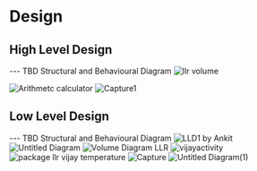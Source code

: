 

# Design

## High Level Design 

--- TBD Structural and Behavioural Diagram
![llr volume](https://user-images.githubusercontent.com/78857458/111110096-f30e2d00-8581-11eb-95e2-36fdfae70858.PNG)


![Arithmetc calculator](https://user-images.githubusercontent.com/78857841/111106632-6eb8ab80-857b-11eb-9c03-8caffb62ddf0.jpg)
![Capture1](https://user-images.githubusercontent.com/78854076/111108925-cf49e780-857f-11eb-9078-1e74e2b22e6c.PNG)

## Low Level Design 

--- TBD Structural and Behavioural Diagram
![LLD1 by Ankit](https://user-images.githubusercontent.com/78853972/107875070-cfed5080-6ee3-11eb-9ebf-ed00c67c5623.png)
![Untitled Diagram](https://user-images.githubusercontent.com/78853972/111106731-a6275800-857b-11eb-9f99-4d5647ea2a7f.png)
![Volume Diagram LLR](https://user-images.githubusercontent.com/78857458/107875062-c9f76f80-6ee3-11eb-93be-5f24da916caf.jpg)
![vijayactivity](https://user-images.githubusercontent.com/78857841/107876207-9c61f480-6eea-11eb-8eb6-1f4d2cb9f340.jpg)
![package llr vijay temperature](https://user-images.githubusercontent.com/78857841/107876338-63764f80-6eeb-11eb-8ff9-8c9ce90e49b4.jpg)
![Capture](https://user-images.githubusercontent.com/78854076/111107365-b7bd2f80-857c-11eb-925f-42b0a6582ea9.PNG)
![Untitled Diagram(1)](https://user-images.githubusercontent.com/78853972/111107646-429e2a00-857d-11eb-9be0-510c68b87ac7.png)

